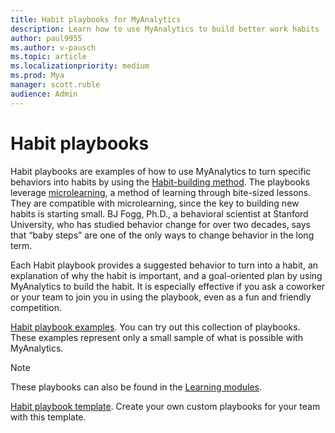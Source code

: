 ```yaml
---
title: Habit playbooks for MyAnalytics
description: Learn how to use MyAnalytics to build better work habits
author: paul9955
ms.author: v-pausch
ms.topic: article
ms.localizationpriority: medium 
ms.prod: Mya
manager: scott.ruble
audience: Admin
---
```


# Habit playbooks

Habit playbooks are examples of how to use MyAnalytics to turn specific behaviors into habits by using the [Habit-building method](adopt-habit-building.md). The playbooks leverage [microlearning](https://en.wikipedia.org/wiki/Microlearning), a method of learning through bite-sized lessons. They are compatible with microlearning, since the key to building new habits is starting small. BJ Fogg, Ph.D., a behavioral scientist at Stanford University, who has studied behavior change for over two decades, says that “baby steps” are one of the only ways to change behavior in the long term.

Each Habit playbook provides a suggested behavior to turn into a habit, an explanation of why the habit is important, and a goal-oriented plan by using MyAnalytics to build the habit. It is especially effective if you ask a coworker or your team to join you in using the playbook, even as a fun and friendly competition.

[Habit playbook examples](https://download.microsoft.com/download/3/b/8/3b8bbe93-6f74-42c2-804b-4ee63cd541fa/Habit-playbook-examples.pdf). You can try out this collection of playbooks. These examples represent only a small sample of what is possible with MyAnalytics.

  >[!Note]
  >These playbooks can also be found in the [Learning modules](adopt-learning-modules.md).

[Habit playbook template]([https://download.microsoft.com/download/a/4/5/a45b4038-d929-49b9-9068-cf92fc3772f9/Habit-playbook-template.pptx). Create your own custom playbooks for your team with this template.
